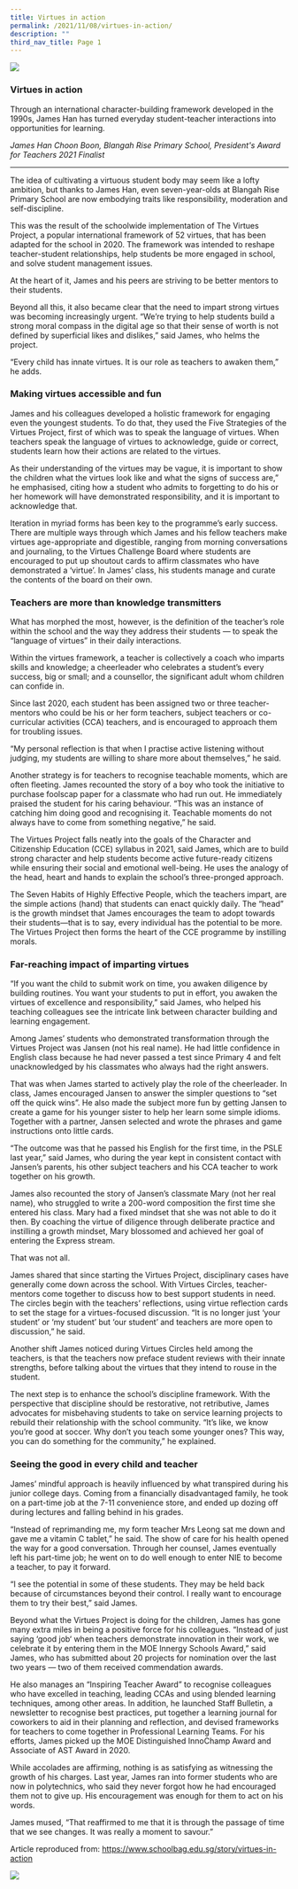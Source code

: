 ```yaml
---
title: Virtues in action
permalink: /2021/11/08/virtues-in-action/
description: ""
third_nav_title: Page 1
---
```

<img src="/images/361A3792-2048x1365.jpeg">
<h3><strong>Virtues in action</strong></h3>
<p>Through an international character-building framework developed in the 1990s, James Han has turned everyday student-teacher interactions into opportunities for learning.</p>
<p><em>James Han Choon Boon,&nbsp;Blangah Rise Primary School,&nbsp;President's Award for Teachers 2021 Finalist</em></p>
<hr>
<p>The idea of cultivating a virtuous student body may seem like a lofty ambition, but thanks to James Han, even seven-year-olds at Blangah Rise Primary School are now embodying traits like responsibility, moderation and self-discipline.</p>
<p>This was the result of the schoolwide implementation of The Virtues Project, a popular international framework of 52 virtues, that has been adapted for the school in 2020. The framework was intended to reshape teacher-student relationships, help students be more engaged in school, and solve student management issues.</p>
<p>At the heart of it, James and his peers are striving to be better mentors to their students.</p>
<p>Beyond all this, it also became clear that the need to impart strong virtues was becoming increasingly urgent. “We’re trying to help students build a strong moral compass in the digital age so that their sense of worth is not defined by superficial likes and dislikes,” said James, who helms the project.</p>
<p>“Every child has innate virtues. It is our role as teachers to awaken them,” he adds.</p>
<h3><strong>Making virtues accessible and fun</strong></h3>
<p>James and his colleagues developed a holistic framework for engaging even the youngest students. To do that, they used the Five Strategies of the Virtues Project, first of which was to speak the language of virtues. When teachers speak the language of virtues to acknowledge, guide or correct, students learn how their actions are related to the virtues.</p>
<p>As their understanding of the virtues may be vague, it is important to show the children what the virtues look like and what the signs of success are,” he emphasised, citing how a student who admits to forgetting to do his or her homework will have demonstrated responsibility, and it is important to acknowledge that.</p>
<p>Iteration in myriad forms has been key to the programme’s early success. There are multiple ways through which James and his fellow teachers make virtues age-appropriate and digestible, ranging from morning conversations and journaling, to the Virtues Challenge Board where students are encouraged to put up shoutout cards to affirm classmates who have demonstrated a ‘virtue’. In James’ class, his students manage and curate the contents of the board on their own.</p>
<h3><strong>Teachers are more than knowledge transmitters</strong></h3>
<p>What has morphed the most, however, is the definition of the teacher’s role within the school and the way they address their students — to speak the “language of virtues” in their daily interactions.</p>
<p>Within the virtues framework, a teacher is collectively a coach who imparts skills and knowledge; a cheerleader who celebrates a student’s every success, big or small; and a counsellor, the significant adult whom children can confide in.</p>
<p>Since last 2020, each student has been assigned two or three teacher-mentors who could be his or her form teachers, subject teachers or co-curricular activities (CCA) teachers, and is encouraged to approach them for troubling issues.</p>
<p>“My personal reflection is that when I practise active listening without judging, my students are willing to share more about themselves,” he said.</p>
<p>Another strategy is for teachers to recognise teachable moments, which are often fleeting. James recounted the story of a boy who took the initiative to purchase foolscap paper for a classmate who had run out. He immediately praised the student for his caring behaviour. “This was an instance of catching him doing good and recognising it. Teachable moments do not always have to come from something negative,” he said.</p>
<p>The Virtues Project falls neatly into the goals of the Character and Citizenship Education (CCE) syllabus in 2021, said James, which are to build strong character and help students become active future-ready citizens while ensuring their social and emotional well-being. He uses the analogy of the head, heart and hands to explain the school’s three-pronged approach.</p>
<p>The Seven Habits of Highly Effective People, which the teachers impart, are the simple actions (hand) that students can enact quickly daily. The “head” is the growth mindset that James encourages the team to adopt towards their students—that is to say, every individual has the potential to be more. The Virtues Project then forms the heart of the CCE programme by instilling morals.</p>
<h3><strong>Far-reaching impact of imparting virtues</strong></h3>
<p>“If you want the child to submit work on time, you awaken diligence by building routines. You want your students to put in effort, you awaken the virtues of excellence and responsibility,” said James, who helped his teaching colleagues see the intricate link between character building and learning engagement.</p>
<p>Among James’ students who demonstrated transformation through the Virtues Project was Jansen (not his real name). He had little confidence in English class because he had never passed a test since Primary 4 and felt unacknowledged by his classmates who always had the right answers.</p>
<p>That was when James started to actively play the role of the cheerleader. In class, James encouraged Jansen to answer the simpler questions to “set off the quick wins”. He also made the subject more fun by getting Jansen to create a game for his younger sister to help her learn some simple idioms. Together with a partner, Jansen selected and wrote the phrases and game instructions onto little cards.</p>
<p>“The outcome was that he passed his English for the first time, in the PSLE last year,” said James, who during the year kept in consistent contact with Jansen’s parents, his other subject teachers and his CCA teacher to work together on his growth.</p>
<p>James also recounted the story of Jansen’s classmate Mary (not her real name), who struggled to write a 200-word composition the first time she entered his class. Mary had a fixed mindset that she was not able to do it then. By coaching the virtue of diligence through deliberate practice and instilling a growth mindset, Mary blossomed and achieved her goal of entering the Express stream.</p>
<p>That was not all.</p>
<p>James shared that since starting the Virtues Project, disciplinary cases have generally come down across the school. With Virtues Circles, teacher-mentors come together to discuss how to best support students in need. The circles begin with the teachers’ reflections, using virtue reflection cards to set the stage for a virtues-focused discussion. “It is no longer just ‘your student’ or ‘my student’ but ‘our student’ and teachers are more open to discussion,” he said.</p>
<p>Another shift James noticed during Virtues Circles held among the teachers, is that the teachers now preface student reviews with their innate strengths, before talking about the virtues that they intend to rouse in the student.</p>
<p>The next step is to enhance the school’s discipline framework. With the perspective that discipline should be restorative, not retributive, James advocates for misbehaving students to take on service learning projects to rebuild their relationship with the school community. “It’s like, we know you’re good at soccer. Why don’t you teach some younger ones? This way, you can do something for the community,” he explained.</p>
<h3><strong>Seeing the good in every child and teacher</strong></h3>
<p>James’ mindful approach is heavily influenced by what transpired during his junior college days. Coming from a financially disadvantaged family, he took on a part-time job at the 7-11 convenience store, and ended up dozing off during lectures and falling behind in his grades.</p>
<p>“Instead of reprimanding me, my form teacher Mrs Leong sat me down and gave me a vitamin C tablet,” he said. The show of care for his health opened the way for a good conversation. Through her counsel, James eventually left his part-time job; he went on to do well enough to enter NIE to become a teacher, to pay it forward.</p>
<p>“I see the potential in some of these students. They may be held back because of circumstances beyond their control. I really want to encourage them to try their best,” said James.</p>
<p>Beyond what the Virtues Project is doing for the children, James has gone many extra miles in being a positive force for his colleagues. “Instead of just saying ‘good job‘ when teachers demonstrate innovation in their work, we celebrate it by entering them in the MOE Innergy Schools Award,” said James, who has submitted about 20 projects for nomination over the last two years — two of them received commendation awards.</p>
<p>He also manages an “Inspiring Teacher Award” to recognise colleagues who have excelled in teaching, leading CCAs and using blended learning techniques, among other areas. In addition, he launched Staff Bulletin, a newsletter to recognise best practices, put together a learning journal for coworkers to aid in their planning and reflection, and devised frameworks for teachers to come together in Professional Learning Teams. For his efforts, James picked up the MOE Distinguished InnoChamp Award and Associate of AST Award in 2020.</p>
<p>While accolades are affirming, nothing is as satisfying as witnessing the growth of his charges. Last year, James ran into former students who are now in polytechnics, who said they never forgot how he had encouraged them not to give up. His encouragement was enough for them to act on his words.</p>
<p>James mused, “That reaffirmed to me that it is through the passage of time that we see changes. It was really a moment to savour.”</p>
<p>Article reproduced from:&nbsp;<a href="https://www.schoolbag.edu.sg/story/virtues-in-action">https://www.schoolbag.edu.sg/story/virtues-in-action</a></p>
<img src="/images/scaled.jpg">